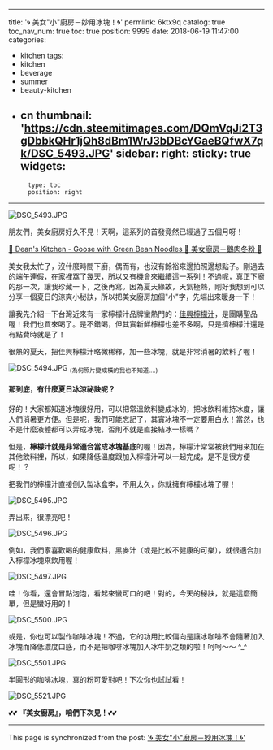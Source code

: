 
---
title: '🌀 美女"小"廚房－妙用冰塊！🌀'
permlink: 6ktx9q
catalog: true
toc_nav_num: true
toc: true
position: 9999
date: 2018-06-19 11:47:00
categories:
- kitchen
tags:
- kitchen
- beverage
- summer
- beauty-kitchen
- cn
thumbnail: 'https://cdn.steemitimages.com/DQmVqJi2T3gDbbkQHr1jQh8dBm1WrJ3bDBcYGaeBQfwX7qk/DSC_5493.JPG'
sidebar:
    right:
        sticky: true
widgets:
    -
        type: toc
        position: right
---


![DSC_5493.JPG](https://cdn.steemitimages.com/DQmVqJi2T3gDbbkQHr1jQh8dBm1WrJ3bDBcYGaeBQfwX7qk/DSC_5493.JPG)

朋友們，美女廚房好久不見！天啊，這系列的首發竟然已經過了五個月呀！

[🍜 Dean's Kitchen - Goose with Green Bean Noodles 🍜 美女廚房－鵝肉冬粉 🍜](https://steemit.com/cooking/@deanliu/dean-s-kitchen-goose-with-green-bean-noodles)

美女我太忙了，沒什麼時間下廚，偶而有，也沒有餘裕來邊拍照邊想點子。剛過去的端午連假，在家裡窩了幾天，所以又有機會來繼續這一系列！不過呢，真正下廚的那一次，讓我珍藏一下，之後再寫。因為夏天緣故，天氣極熱，剛好我想到可以分享一個夏日的涼爽小秘訣，所以把美女廚房加個"小"字，先端出來暖身一下！

讓我先介紹一下台灣近來有一家檸檬汁品牌蠻熱門的：[佳興檸檬汁](http://www.lemonjuice.com.tw/)，是團購聖品喔！我們也買來喝了。是不錯喝，但其實新鮮檸檬也差不多啊，只是擠檸檬汁還是有點費時就是了！

很熱的夏天，把佳興檸檬汁略微稀釋，加一些冰塊，就是非常消暑的飲料了喔！

![DSC_5494.JPG](https://cdn.steemitimages.com/DQmcuAHeoKP2B3aFoUty7QSyPCDci6vCDA6yoa5iyWCSxWp/DSC_5494.JPG)
<sub>(為何照片變成橫的我也不知道....)</sub>

<h4>那到底，有什麼夏日冰涼祕訣呢？</h4>

好的！大家都知道冰塊很好用，可以把常溫飲料變成冰的，把冰飲料維持冰度，讓人們消暑更方便。但是呢，我們可能忘記了，其實冰塊不一定要用白水！當然，也不是什麼液體都可以弄成冰塊，否則不就是直接結冰一樣嗎？

但是，**檸檬汁就是非常適合當成冰塊基底**的喔！因為，檸檬汁常常被我們用來加在其他飲料裡，所以，如果降低溫度跟加入檸檬汁可以一起完成，是不是很方便呢！？

把我們的檸檬汁直接倒入製冰盒李，不用太久，你就擁有檸檬冰塊了喔！

![DSC_5495.JPG](https://cdn.steemitimages.com/DQmRm493FsPAHe8MY8CJdhGR1NAd6JzR8wGVrtGk4fxkZ1F/DSC_5495.JPG)

弄出來，很漂亮吧！

![DSC_5496.JPG](https://cdn.steemitimages.com/DQmWunbpPw6Av1sztLWY49EBhtQBtpytkXFVuagzD5uNy5K/DSC_5496.JPG)

例如，我們家喜歡喝的健康飲料，黑麥汁（或是比較不健康的可樂），就很適合加入檸檬冰塊來飲用喔！

![DSC_5497.JPG](https://cdn.steemitimages.com/DQmPCb2RcSRT1whUMeJkazqCnVnwKeeS16xEvmKXoLQ1fZ1/DSC_5497.JPG)

哇！你看，還會冒點泡泡，看起來蠻可口的吧！對的，今天的秘訣，就是這麼簡單，但是蠻好用的！

![DSC_5500.JPG](https://cdn.steemitimages.com/DQmNbWxLfB6CdPcRTtiE6UhLJ4u2WWNZnjri1HfG6uGftSf/DSC_5500.JPG)

或是，你也可以製作咖啡冰塊！不過，它的功用比較偏向是讓冰咖啡不會隨著加入冰塊而降低濃度口感，而不是把咖啡冰塊加入冰牛奶之類的啦！呵呵～～ ^_^

![DSC_5501.JPG](https://cdn.steemitimages.com/DQmfCvAQTrGtcKf2Pay3AFkQ2kpNSp1c4wncKLDTAW1f9uW/DSC_5501.JPG)

半圓形的咖啡冰塊，真的粉可愛對吧！下次你也試試看！

![DSC_5521.JPG](https://cdn.steemitimages.com/DQmS7vwFAfRSPgHW8QCRDmbndNp3cD7nwgwgGrL55yMkEn7/DSC_5521.JPG)


💕💕 **『美女廚房』，咱們下次見！**💕💕

- - -

This page is synchronized from the post: ['🌀 美女"小"廚房－妙用冰塊！🌀'](https://steemit.com/@deanliu/6ktx9q)
